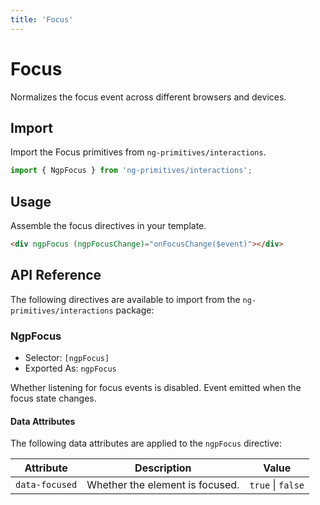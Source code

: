 ```yaml
---
title: 'Focus'
---
```


# Focus

Normalizes the focus event across different browsers and devices.

<docs-example name="focus"></docs-example>

## Import

Import the Focus primitives from `ng-primitives/interactions`.

```ts
import { NgpFocus } from 'ng-primitives/interactions';
```

## Usage

Assemble the focus directives in your template.

```html
<div ngpFocus (ngpFocusChange)="onFocusChange($event)"></div>
```

## API Reference

The following directives are available to import from the `ng-primitives/interactions` package:

### NgpFocus

- Selector: `[ngpFocus]`
- Exported As: `ngpFocus`

<response-field name="ngpFocusDisabled" type="boolean">
  Whether listening for focus events is disabled.
</response-field>

<response-field name="ngpFocusChange" type="boolean">
  Event emitted when the focus state changes.
</response-field>

#### Data Attributes

The following data attributes are applied to the `ngpFocus` directive:

| Attribute      | Description                     | Value             |
| -------------- | ------------------------------- | ----------------- |
| `data-focused` | Whether the element is focused. | `true` \| `false` |
